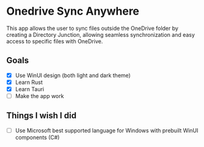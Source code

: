 # Onedrive Sync Anywhere

This app allows the user to sync files outside the OneDrive folder by creating a Directory Junction, allowing seamless synchronization and easy access to specific files with OneDrive.

## Goals

- [x] Use WinUI design (both light and dark theme)
- [x] Learn Rust
- [x] Learn Tauri
- [ ] Make the app work

## Things I wish I did

- [ ] Use Microsoft best supported language for Windows with prebuilt WinUI components (C#)

